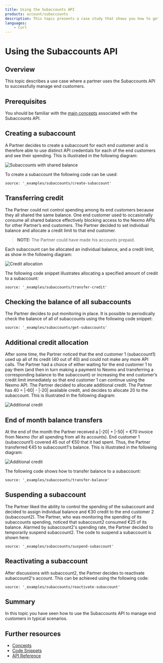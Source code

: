 ```yaml
---
title: Using the Subaccounts API
products: account/subaccounts
description: This topic presents a case study that shows you how to get started with the Subaccounts API.
languages:
    - Curl
---
```


# Using the Subaccounts API

## Overview

This topic describes a use case where a partner uses the Subaccounts API to successfully manage end customers.

## Prerequisites

You should be familiar with the [main concepts](/account/subaccounts/overview) associated with the Subaccounts API.

## Creating a subaccount

A Partner decides to create a subaccount for each end customer and is therefore able to use distinct API credentials for each of the end customers and see their spending. This is illustrated in the following diagram:

![Subaccounts with shared balance](/assets/images/subaccounts/shared_balance.png)

To create a subaccount the following code can be used:

```code_snippets
source: '_examples/subaccounts/create-subaccount'
```

## Transferring credit

The Partner could not control spending among its end customers because they all shared the same balance. One end customer used to occasionally consume all shared balance effectively blocking access to the Nexmo APIs for other Partner’s end customers. The Partner decided to set individual balance and allocate a credit limit to that end customer.

> **NOTE:** The Partner could have made his accounts prepaid.

Each subaccount can be allocated an individual balance, and a credit limit, as show in the following diagram:

![Credit allocation](/assets/images/subaccounts/credit_allocation.png)

The following code snippet illustrates allocating a specified amount of credit to a subaccount: 

```code_snippets
source: '_examples/subaccounts/transfer-credit'
```

## Checking the balance of all subaccounts

The Partner decides to put monitoring in place. It is possible to periodically check the balance of all of subaccounts using the following code snippet:

```code_snippets
source: '_examples/subaccounts/get-subaccounts'
```

## Additional credit allocation

After some time, the Partner noticed that the end customer 1 (subaccount1) used up all of its credit (40 out of 40) and could not make any more API calls. The Partner had a choice of either waiting for the end customer 1 to pay them (and then in turn making a payment to Nexmo and transferring a corresponding balance to the subaccount) or increasing the end customer’s credit limit immediately so that end customer 1 can continue using the Nexmo API. The Partner decided to allocate additional credit. The Partner has 40 = |-60| - |-20| available credit, and decides to allocate 20 to the subaccount. This is illustrated in the following diagram:

![Additional credit](/assets/images/subaccounts/additional_credit_allocation.png)

## End of month balance transfers

At the end of the month the Partner received a |-20| + |-50| = €70 invoice from Nexmo (for all spending from all its accounts). End customer 1 (subaccount1) covered 45 out of €50 that it had spent. Thus, the Partner transferred €45 to subaccount1's balance. This is illustrated in the following diagram:

![Additional credit](/assets/images/subaccounts/month_end_balance_transfer.png)

The following code shows how to transfer balance to a subaccount:

```code_snippets
source: '_examples/subaccounts/transfer-balance'
```

## Suspending a subaccount

The Partner liked the ability to control the spending of the subaccount and decided to assign individual balance and €30 credit to the end customer 2 (subaccount2). The Partner, who was monitoring the spending of its subaccounts spending, noticed that subaccount2 consumed €25 of its balance. Alarmed by subaccount2's spending rate, the Partner decided to temporarily suspend subaccount2. The code to suspend a subaccount is shown here:

```code_snippets
source: '_examples/subaccounts/suspend-subaccount'
```

## Reactivating a subaccount

After discussions with subaccount2, the Partner decides to reactivate subaccount2's account. This can be achieved using the following code:

```code_snippets
source: '_examples/subaccounts/reactivate-subaccount'
```

## Summary

In this topic you have seen how to use the Subaccounts API to manage end customers in typical scenarios.

## Further resources

* [Concepts](/account/subaccounts/overview)
* [Code Snippets](/account/subaccounts/code-snippets/create-subaccount)
* [API Reference](/api/subaccounts)

